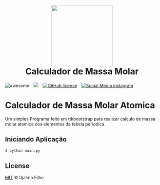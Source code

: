 <h1 align="center">
  <img src="https://upload.wikimedia.org/wikipedia/commons/6/6f/Stylised_atom_with_three_Bohr_model_orbits_and_stylised_nucleus.svg" height="200px"/>
  <br>
  Calculador de Massa Molar
</h1>

![awesome](https://img.shields.io/badge/awesome-yes-green)&emsp;![](https://visitor-badge.glitch.me/badge?page_id=DesignerDjalma)&emsp;[![GitHub license](https://img.shields.io/badge/license-MIT-blue.svg)](https://github.com/DesignerDjalma/Calculador-de-Massa-Molar-Atomica-/)&emsp;[![Social Media instagram](https://img.shields.io/badge/Follow%20@3Djhey-613-red.svg?style=social&logo=instagram)](https://www.instagram.com/3djhey/)


# Calculador de Massa Molar Atomica
Um simples Programa feito em ttkbootstrap para realizar calculo de massa molar atomica dos elementos da tabela periodica


## Iniciando Aplicação
```bash
$ python main.py
```


## License
[MIT](https://github.com/DesignerDjalma/Calculador-de-Massa-Molar-Atomica-/blob/main/LICENSE) © Djalma Filho
